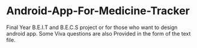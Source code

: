 # Android-App-For-Medicine-Tracker
Final Year B.E.I.T and B.E.C.S project or for those who want to design android app. Some Viva questions are also Provided in the form of the text file.
